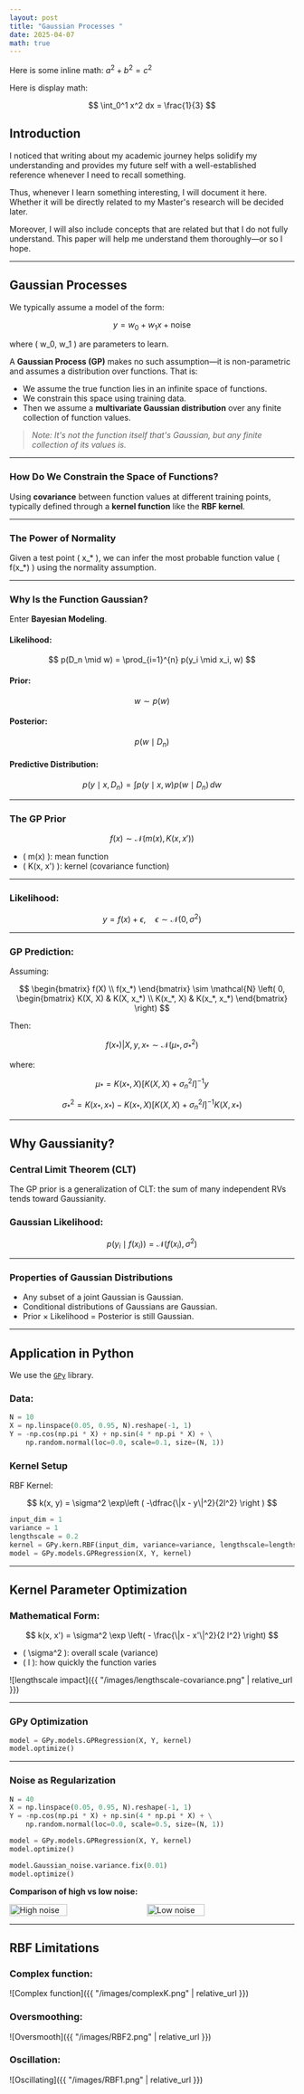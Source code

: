 ```yaml
---
layout: post
title: "Gaussian Processes "
date: 2025-04-07
math: true
---
```



Here is some inline math: $a^2 + b^2 = c^2$

Here is display math:

$$
\int_0^1 x^2 dx = \frac{1}{3}
$$


## Introduction

I noticed that writing about my academic journey helps solidify my understanding and provides my future self with a well-established reference whenever I need to recall something.

Thus, whenever I learn something interesting, I will document it here. Whether it will be directly related to my Master's research will be decided later. 

Moreover, I will also include concepts that are related but that I do not fully understand. This paper will help me understand them thoroughly—or so I hope.

---

## Gaussian Processes

We typically assume a model of the form:

$$
y = w_0 + w_1 x + \text{noise}
$$

where \( w_0, w_1 \) are parameters to learn.

A **Gaussian Process (GP)** makes no such assumption—it is non-parametric and assumes a distribution over functions. That is:

- We assume the true function lies in an infinite space of functions.
- We constrain this space using training data.
- Then we assume a **multivariate Gaussian distribution** over any finite collection of function values.

> *Note: It's not the function itself that's Gaussian, but any finite collection of its values is.*

---

### How Do We Constrain the Space of Functions?

Using **covariance** between function values at different training points, typically defined through a **kernel function** like the **RBF kernel**.

---

### The Power of Normality

Given a test point \( x_* \), we can infer the most probable function value \( f(x_*) \) using the normality assumption.

---

### Why Is the Function Gaussian?

Enter **Bayesian Modeling**.

#### Likelihood:

$$
p(D_n \mid w) = \prod_{i=1}^{n} p(y_i \mid x_i, w)
$$

#### Prior:

$$
w \sim p(w)
$$

#### Posterior:

$$
p(w \mid D_n)
$$

#### Predictive Distribution:

$$
p(y \mid x, D_n) = \int p(y \mid x, w) p(w \mid D_n) \, dw
$$

---

### The GP Prior

$$
f(x) \sim \mathcal{N}(m(x), K(x, x'))
$$

- \( m(x) \): mean function  
- \( K(x, x') \): kernel (covariance function)

---

### Likelihood:

$$
y = f(x) + \epsilon, \quad \epsilon \sim \mathcal{N}(0, \sigma^2)
$$

---

### GP Prediction:

Assuming:

$$
\begin{bmatrix} f(X) \\ f(x_*) \end{bmatrix} \sim \mathcal{N}
\left( 0, 
\begin{bmatrix} K(X, X) & K(X, x_*) \\
K(x_*, X) & K(x_*, x_*) \end{bmatrix} \right)
$$

Then:

$$
f(x_*) | X, y, x_* \sim \mathcal{N}(\mu_*, \sigma_*^2)
$$

where:

$$
\mu_* = K(x_*, X) [K(X, X) + \sigma_n^2 I]^{-1} y
$$

$$
\sigma_*^2 = K(x_*, x_*) - K(x_*, X) [K(X, X) + \sigma_n^2 I]^{-1} K(X, x_*)
$$

---

## Why Gaussianity?

### Central Limit Theorem (CLT)

The GP prior is a generalization of CLT: the sum of many independent RVs tends toward Gaussianity.

### Gaussian Likelihood:

$$
p(y_i \mid f(x_i)) = \mathcal{N}(f(x_i), \sigma^2)
$$

---

### Properties of Gaussian Distributions

- Any subset of a joint Gaussian is Gaussian.
- Conditional distributions of Gaussians are Gaussian.
- Prior × Likelihood = Posterior is still Gaussian.

---

## Application in Python

We use the [`GPy`](https://sheffieldml.github.io/GPy/) library.

### Data:

```python
N = 10
X = np.linspace(0.05, 0.95, N).reshape(-1, 1)
Y = -np.cos(np.pi * X) + np.sin(4 * np.pi * X) + \
    np.random.normal(loc=0.0, scale=0.1, size=(N, 1))
```

### Kernel Setup

RBF Kernel:

$$
k(x, y) = \sigma^2 \exp\left ( -\dfrac{\|x - y\|^2}{2l^2} \right )
$$

```python
input_dim = 1
variance = 1
lengthscale = 0.2
kernel = GPy.kern.RBF(input_dim, variance=variance, lengthscale=lengthscale)
model = GPy.models.GPRegression(X, Y, kernel)
```

---

## Kernel Parameter Optimization

### Mathematical Form:

$$
k(x, x') = \sigma^2 \exp \left( - \frac{\|x - x'\|^2}{2 l^2} \right)
$$

- \( \sigma^2 \): overall scale (variance)  
- \( l \): how quickly the function varies

![lengthscale impact]({{ "/images/lengthscale-covariance.png" | relative_url }})

---

### GPy Optimization

```python
model = GPy.models.GPRegression(X, Y, kernel)
model.optimize()
```

---

### Noise as Regularization

```python
N = 40
X = np.linspace(0.05, 0.95, N).reshape(-1, 1)
Y = -np.cos(np.pi * X) + np.sin(4 * np.pi * X) + \
    np.random.normal(loc=0.0, scale=0.5, size=(N, 1))

model = GPy.models.GPRegression(X, Y, kernel)
model.optimize()

model.Gaussian_noise.variance.fix(0.01)
model.optimize()
```

**Comparison of high vs low noise:**

<div style="display: flex; gap: 1rem;">
  <img src="{{ '/images/highvar.png' | relative_url }}" alt="High noise" width="45%">
  <img src="{{ '/images/lowvar.png' | relative_url }}" alt="Low noise" width="45%">
</div>

---

## RBF Limitations

### Complex function:

![Complex function]({{ "/images/complexK.png" | relative_url }})

### Oversmoothing:

![Oversmooth]({{ "/images/RBF2.png" | relative_url }})

### Oscillation:

![Oscillating]({{ "/images/RBF1.png" | relative_url }})

